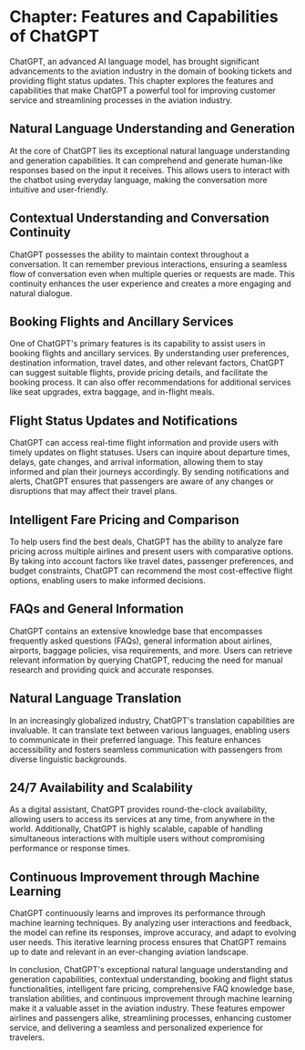 Chapter: Features and Capabilities of ChatGPT
=============================================

ChatGPT, an advanced AI language model, has brought significant advancements to the aviation industry in the domain of booking tickets and providing flight status updates. This chapter explores the features and capabilities that make ChatGPT a powerful tool for improving customer service and streamlining processes in the aviation industry.

Natural Language Understanding and Generation
---------------------------------------------

At the core of ChatGPT lies its exceptional natural language understanding and generation capabilities. It can comprehend and generate human-like responses based on the input it receives. This allows users to interact with the chatbot using everyday language, making the conversation more intuitive and user-friendly.

Contextual Understanding and Conversation Continuity
----------------------------------------------------

ChatGPT possesses the ability to maintain context throughout a conversation. It can remember previous interactions, ensuring a seamless flow of conversation even when multiple queries or requests are made. This continuity enhances the user experience and creates a more engaging and natural dialogue.

Booking Flights and Ancillary Services
--------------------------------------

One of ChatGPT's primary features is its capability to assist users in booking flights and ancillary services. By understanding user preferences, destination information, travel dates, and other relevant factors, ChatGPT can suggest suitable flights, provide pricing details, and facilitate the booking process. It can also offer recommendations for additional services like seat upgrades, extra baggage, and in-flight meals.

Flight Status Updates and Notifications
---------------------------------------

ChatGPT can access real-time flight information and provide users with timely updates on flight statuses. Users can inquire about departure times, delays, gate changes, and arrival information, allowing them to stay informed and plan their journeys accordingly. By sending notifications and alerts, ChatGPT ensures that passengers are aware of any changes or disruptions that may affect their travel plans.

Intelligent Fare Pricing and Comparison
---------------------------------------

To help users find the best deals, ChatGPT has the ability to analyze fare pricing across multiple airlines and present users with comparative options. By taking into account factors like travel dates, passenger preferences, and budget constraints, ChatGPT can recommend the most cost-effective flight options, enabling users to make informed decisions.

FAQs and General Information
----------------------------

ChatGPT contains an extensive knowledge base that encompasses frequently asked questions (FAQs), general information about airlines, airports, baggage policies, visa requirements, and more. Users can retrieve relevant information by querying ChatGPT, reducing the need for manual research and providing quick and accurate responses.

Natural Language Translation
----------------------------

In an increasingly globalized industry, ChatGPT's translation capabilities are invaluable. It can translate text between various languages, enabling users to communicate in their preferred language. This feature enhances accessibility and fosters seamless communication with passengers from diverse linguistic backgrounds.

24/7 Availability and Scalability
---------------------------------

As a digital assistant, ChatGPT provides round-the-clock availability, allowing users to access its services at any time, from anywhere in the world. Additionally, ChatGPT is highly scalable, capable of handling simultaneous interactions with multiple users without compromising performance or response times.

Continuous Improvement through Machine Learning
-----------------------------------------------

ChatGPT continuously learns and improves its performance through machine learning techniques. By analyzing user interactions and feedback, the model can refine its responses, improve accuracy, and adapt to evolving user needs. This iterative learning process ensures that ChatGPT remains up to date and relevant in an ever-changing aviation landscape.

In conclusion, ChatGPT's exceptional natural language understanding and generation capabilities, contextual understanding, booking and flight status functionalities, intelligent fare pricing, comprehensive FAQ knowledge base, translation abilities, and continuous improvement through machine learning make it a valuable asset in the aviation industry. These features empower airlines and passengers alike, streamlining processes, enhancing customer service, and delivering a seamless and personalized experience for travelers.

